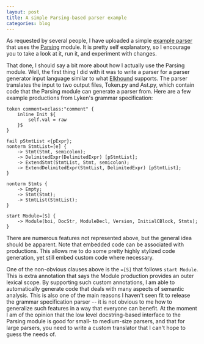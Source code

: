 ```yaml
---
layout: post
title: A simple Parsing-based parser example
categories: blog
---
```


As requested by several people, I have uploaded a simple [example
parser](http://www.canonware.com/download/Parsing/examples/example1.py) that
uses the [Parsing](http://www.canonware.com/download/Parsing/Parsing.py) module.
It is pretty self explanatory, so I encourage you to take a look at it, run it,
and experiment with changes.

That done, I should say a bit more about how I actually use the Parsing module.
Well, the first thing I did with it was to write a parser for a parser generator
input language similar to what
[Elkhound](http://www.cs.berkeley.edu/~smcpeak/elkhound/sources/elkhound/index.html)
supports.  The parser translates the input to two output files, Token.py and
Ast.py, which contain code that the Parsing module can generate a parser from.
Here are a few example productions from Lyken's grammar specification:

```
token comment=xclass:"comment" {
    inline Init ${
        self.val = raw
    }$
}

fail pStmtList <{pExpr};
nonterm StmtList=[e] {
    -> Stmt(Stmt, semicolon);
    -> DelimitedExpr(DelimitedExpr) [pStmtList];
    -> ExtendStmt(StmtList, Stmt, semicolon);
    -> ExtendDelimitedExpr(StmtList, DelimitedExpr) [pStmtList];
}

nonterm Stmts {
    -> Empty;
    -> Stmt(Stmt);
    -> StmtList(StmtList);
}

start Module=[S] {
    -> Module(boi, DocStr, ModuleDecl, Version, InitialCBlock, Stmts);
}
```

There are numerous features not represented above, but the general idea should
be apparent.  Note that embedded code can be associated with productions.  This
allows me to do some pretty highly stylized code generation, yet still embed
custom code where necessary.

One of the non-obvious clauses above is the `=[S]` that follows `start Module`.
This is extra annotation that says the Module production provides an outer
lexical scope.  By supporting such custom annotations, I am able to
automatically generate code that deals with many aspects of semantic analysis.
This is also one of the main reasons I haven't seen fit to release the grammar
specification parser -- it is not obvious to me how to generalize such features
in a way that everyone can benefit.  At the moment I am of the opinion that the
low level docstring-based interface to the Parsing module is good for small- to
medium-size parsers, and that for large parsers, you need to write a custom
translator that I can't hope to guess the needs of.
